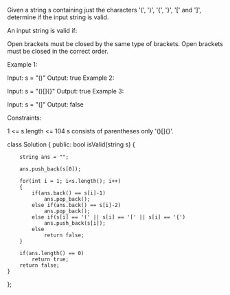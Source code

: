 Given a string s containing just the characters '(', ')', '{', '}', '[' and ']', determine if the input string is valid.

An input string is valid if:

Open brackets must be closed by the same type of brackets.
Open brackets must be closed in the correct order.
 

Example 1:

Input: s = "()"
Output: true
Example 2:

Input: s = "()[]{}"
Output: true
Example 3:

Input: s = "(]"
Output: false
 

Constraints:

1 <= s.length <= 104
s consists of parentheses only '()[]{}'.


class Solution {
public:
    bool isValid(string s) {
        
        string ans = "";
        
        ans.push_back(s[0]);
        
        for(int i = 1; i<s.length(); i++)
        {
            if(ans.back() == s[i]-1)
                ans.pop_back();
            else if(ans.back() == s[i]-2)
                ans.pop_back();
            else if(s[i] == '(' || s[i] == '[' || s[i] == '{')
                ans.push_back(s[i]);
            else
                return false;
        }
        
        if(ans.length() == 0)
            return true;
        return false;
    }
};